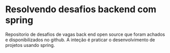 # Resolvendo desafios backend com spring

Repositorio de desafios de vagas back end open source que foram achados e disponibilizados no github. A inteção é praticar o desenvolvimento de projetos usando spring.